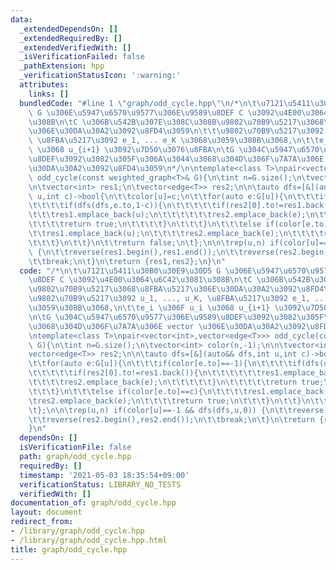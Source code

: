 ```yaml
---
data:
  _extendedDependsOn: []
  _extendedRequiredBy: []
  _extendedVerifiedWith: []
  _isVerificationFailed: false
  _pathExtension: hpp
  _verificationStatusIcon: ':warning:'
  attributes:
    links: []
  bundledCode: "#line 1 \"graph/odd_cycle.hpp\"\n/*\n\t\u7121\u5411\u30B0\u30E9\u30D5\
    \ G \u306E\u5947\u6570\u9577\u306E\u9589\u8DEF C \u3092\u4E00\u3064\u6C42\u3081\
    \u308B\n\tC \u306B\u542B\u307E\u308C\u308B\u9802\u70B9\u5217\u3068\u8FBA\u5217\
    \u306E\u30DA\u30A2\u3092\u8FD4\u3059\n\t\t\u9802\u70B9\u5217\u3092 u_1, ..., u_K,\
    \ \u8FBA\u5217\u3092 e_1, ... e_K \u3068\u3059\u308B\u3068,\n\t\te_i \u306F u_i\
    \ \u3068 u_{i+1} \u3092\u7D50\u3076\u8FBA\n\tG \u304C\u5947\u6570\u9577\u306E\u9589\
    \u8DEF\u3092\u3082\u305F\u306A\u3044\u3068\u304D\u306F\u7A7A\u306E vector \u306E\
    \u30DA\u30A2\u3092\u8FD4\u3059\n*/\n\ntemplate<class T>\npair<vector<int>,vector<edge<T>>>\
    \ odd_cycle(const weighted_graph<T>& G){\n\tint n=G.size();\n\tvector<int> color(n,-1);\n\
    \n\tvector<int> res1;\n\tvector<edge<T>> res2;\n\n\tauto dfs=[&](auto&& dfs,int\
    \ u,int c)->bool{\n\t\tcolor[u]=c;\n\t\tfor(auto e:G[u]){\n\t\t\tif(color[e.to]==-1){\n\
    \t\t\t\tif(dfs(dfs,e.to,1-c)){\n\t\t\t\t\tif(res2[0].to!=res1.back()){\n\t\t\t\
    \t\t\tres1.emplace_back(u);\n\t\t\t\t\t\tres2.emplace_back(e);\n\t\t\t\t\t}\n\t\
    \t\t\t\treturn true;\n\t\t\t\t}\n\t\t\t}\n\t\t\telse if(color[e.to]==c){\n\t\t\
    \t\tres1.emplace_back(u);\n\t\t\t\tres2.emplace_back(e);\n\t\t\t\treturn true;\n\
    \t\t\t}\n\t\t}\n\t\treturn false;\n\t};\n\n\trep(u,n) if(color[u]==-1 && dfs(dfs,u,0))\
    \ {\n\t\treverse(res1.begin(),res1.end());\n\t\treverse(res2.begin(),res2.end());\n\
    \t\tbreak;\n\t}\n\treturn {res1,res2};\n}\n"
  code: "/*\n\t\u7121\u5411\u30B0\u30E9\u30D5 G \u306E\u5947\u6570\u9577\u306E\u9589\
    \u8DEF C \u3092\u4E00\u3064\u6C42\u3081\u308B\n\tC \u306B\u542B\u307E\u308C\u308B\
    \u9802\u70B9\u5217\u3068\u8FBA\u5217\u306E\u30DA\u30A2\u3092\u8FD4\u3059\n\t\t\
    \u9802\u70B9\u5217\u3092 u_1, ..., u_K, \u8FBA\u5217\u3092 e_1, ... e_K \u3068\
    \u3059\u308B\u3068,\n\t\te_i \u306F u_i \u3068 u_{i+1} \u3092\u7D50\u3076\u8FBA\
    \n\tG \u304C\u5947\u6570\u9577\u306E\u9589\u8DEF\u3092\u3082\u305F\u306A\u3044\
    \u3068\u304D\u306F\u7A7A\u306E vector \u306E\u30DA\u30A2\u3092\u8FD4\u3059\n*/\n\
    \ntemplate<class T>\npair<vector<int>,vector<edge<T>>> odd_cycle(const weighted_graph<T>&\
    \ G){\n\tint n=G.size();\n\tvector<int> color(n,-1);\n\n\tvector<int> res1;\n\t\
    vector<edge<T>> res2;\n\n\tauto dfs=[&](auto&& dfs,int u,int c)->bool{\n\t\tcolor[u]=c;\n\
    \t\tfor(auto e:G[u]){\n\t\t\tif(color[e.to]==-1){\n\t\t\t\tif(dfs(dfs,e.to,1-c)){\n\
    \t\t\t\t\tif(res2[0].to!=res1.back()){\n\t\t\t\t\t\tres1.emplace_back(u);\n\t\t\
    \t\t\t\tres2.emplace_back(e);\n\t\t\t\t\t}\n\t\t\t\t\treturn true;\n\t\t\t\t}\n\
    \t\t\t}\n\t\t\telse if(color[e.to]==c){\n\t\t\t\tres1.emplace_back(u);\n\t\t\t\
    \tres2.emplace_back(e);\n\t\t\t\treturn true;\n\t\t\t}\n\t\t}\n\t\treturn false;\n\
    \t};\n\n\trep(u,n) if(color[u]==-1 && dfs(dfs,u,0)) {\n\t\treverse(res1.begin(),res1.end());\n\
    \t\treverse(res2.begin(),res2.end());\n\t\tbreak;\n\t}\n\treturn {res1,res2};\n\
    }\n"
  dependsOn: []
  isVerificationFile: false
  path: graph/odd_cycle.hpp
  requiredBy: []
  timestamp: '2021-05-03 18:35:54+09:00'
  verificationStatus: LIBRARY_NO_TESTS
  verifiedWith: []
documentation_of: graph/odd_cycle.hpp
layout: document
redirect_from:
- /library/graph/odd_cycle.hpp
- /library/graph/odd_cycle.hpp.html
title: graph/odd_cycle.hpp
---
```

